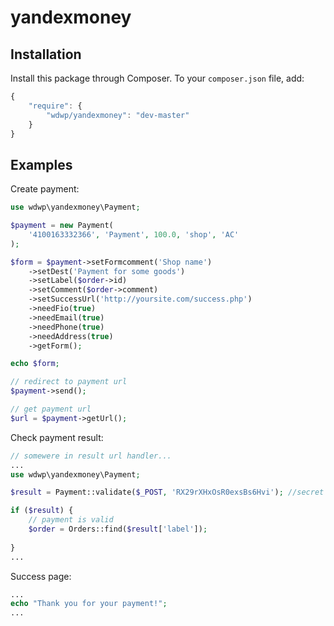 # yandexmoney

## Installation

Install this package through Composer. To your `composer.json` file, add:
```js
{
    "require": {
        "wdwp/yandexmoney": "dev-master"
    }
}
```

## Examples

Create payment:
```php
use wdwp\yandexmoney\Payment;

$payment = new Payment(
    '4100163332366', 'Payment', 100.0, 'shop', 'AC'
);

$form = $payment->setFormcomment('Shop name')
    ->setDest('Payment for some goods')
    ->setLabel($order->id)
    ->setComment($order->comment)
    ->setSuccessUrl('http://yoursite.com/success.php')
    ->needFio(true)
    ->needEmail(true)
    ->needPhone(true)
    ->needAddress(true)
    ->getForm();

echo $form;

// redirect to payment url
$payment->send();

// get payment url
$url = $payment->getUrl();
```
Check payment result:
```php
// somewere in result url handler...
...
use wdwp\yandexmoney\Payment;

$result = Payment::validate($_POST, 'RX29rXHxOsR0exsBs6Hvi'); //secret word

if ($result) {
    // payment is valid
    $order = Orders::find($result['label']);      
   
}
...
```
Success page:
```php
...
echo "Thank you for your payment!";
...
```
